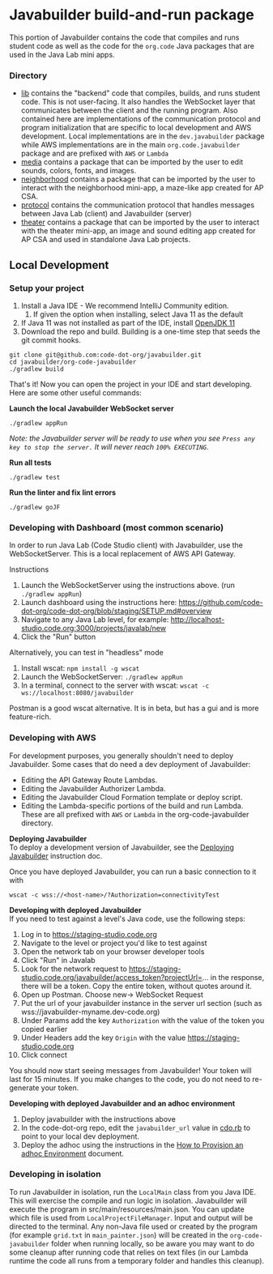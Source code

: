 # Javabuilder build-and-run package
This portion of Javabuilder contains the code that compiles and runs student code as well
as the code for the `org.code` Java packages that are used in the Java Lab mini apps.

### Directory
* [lib](https://github.com/code-dot-org/javabuilder/tree/main/org-code-javabuilder/lib)
  contains the "backend" code that compiles, builds, and runs student code. This is not
  user-facing. It also handles the WebSocket layer that communicates between the client
  and the running program. Also contained here are implementations of the communication
  protocol and program initialization that are specific to local development and AWS
  development. Local implementations are in the `dev.javabuilder` package while AWS
  implementations are in the main `org.code.javabuilder` package and are prefixed with
  `AWS` or `Lambda`
* [media](https://github.com/code-dot-org/javabuilder/tree/main/org-code-javabuilder/media)
  contains a package that can be imported by the user to edit sounds, colors, fonts, and
  images.
* [neighborhood](https://github.com/code-dot-org/javabuilder/tree/main/org-code-javabuilder/neighborhood)
  contains a package that can be imported by the user to interact with the neighborhood
  mini-app, a maze-like app created for AP CSA.
* [protocol](https://github.com/code-dot-org/javabuilder/tree/main/org-code-javabuilder/protocol)
  contains the communication protocol that handles messages between Java Lab (client) and
  Javabuilder (server)
* [theater](https://github.com/code-dot-org/javabuilder/tree/main/org-code-javabuilder/theater)
  contains a package that can be imported by the user to interact with the theater 
  mini-app, an image and sound editing app created for AP CSA and used in standalone Java
  Lab projects.

## Local Development
### Setup your project
1. Install a Java IDE - We recommend IntelliJ Community edition.
    1. If given the option when installing, select Java 11 as the default
1. If Java 11 was not installed as part of the IDE, install 
   [OpenJDK 11](https://jdk.java.net/java-se-ri/11)
1. Download the repo and build. Building is a one-time step that seeds the git commit
   hooks.
```
git clone git@github.com:code-dot-org/javabuilder.git
cd javabuilder/org-code-javabuilder
./gradlew build
```
That's it! Now you can open the project in your IDE and start developing. Here are some
other useful commands:

**Launch the local Javabuilder WebSocket server**
```
./gradlew appRun
```
*Note: the Javabuilder server will be ready to use when you see
`Press any key to stop the server.` It will never reach `100% EXECUTING`.*

**Run all tests**
```
./gradlew test
```

**Run the linter and fix lint errors**
```
./gradlew goJF
```

### Developing with Dashboard (most common scenario)
In order to run Java Lab (Code Studio client) with Javabuilder, use the WebSocketServer.
This is a local replacement of AWS API Gateway. 

Instructions
1. Launch the WebSocketServer using the instructions above. (run `./gradlew appRun`)
1. Launch dashboard using the instructions here: 
   https://github.com/code-dot-org/code-dot-org/blob/staging/SETUP.md#overview 
1. Navigate to any Java Lab level, for example: 
   http://localhost-studio.code.org:3000/projects/javalab/new
1. Click the "Run" button

Alternatively, you can test in "headless" mode
1. Install wscat: `npm install -g wscat`
1. Launch the WebSocketServer: `./gradlew appRun`
1. In a terminal, connect to the server with wscat: 
   `wscat -c ws://localhost:8080/javabuilder`

Postman is a good wscat alternative. It is in beta, but has a gui and is more
feature-rich.

### Developing with AWS
For development purposes, you generally shouldn't need to deploy Javabuilder. Some cases
that do need a dev deployment of Javabuilder:
* Editing the API Gateway Route Lambdas.
* Editing the Javabuilder Authorizer Lambda.
* Editing the Javabuilder Cloud Formation template or deploy script.
* Editing the Lambda-specific portions of the build and run Lambda. These are all
  prefixed with `AWS` or `Lambda` in the org-code-javabuilder directory.

**Deploying Javabuilder**  
To deploy a development version of Javabuilder, see the
[Deploying Javabuilder](https://docs.google.com/document/d/1mMQK6HhniLsz9lynzhUcm7Tcw_2WVLBxADe0WzqL6rM/edit#)
instruction doc.

Once you have deployed Javabuilder, you can run a basic connection to it with
```
wscat -c wss://<host-name>/?Authorization=connectivityTest
```
**Developing with deployed Javabuilder**  
If you need to test against a level's Java code, use the following steps:
1. Log in to https://staging-studio.code.org 
1. Navigate to the level or project you'd like to test against
1. Open the network tab on your browser developer tools
1. Click "Run" in Javalab
1. Look for the network request to 
   https://staging-studio.code.org/javabuilder/access_token?projectUrl=...
   in the response, there will be a token. Copy the entire token, without quotes around
   it.
1. Open up Postman. Choose new-> WebSocket Request 
1. Put the url of your javabuilder instance in the server url section (such as 
   wss://javabuilder-myname.dev-code.org)
1. Under Params add the key `Authorization` with the value of the token you copied earlier
1. Under Headers add the key `Origin` with the value https://staging-studio.code.org
1. Click connect

You should now start seeing messages from Javabuilder! Your token will last for 15
minutes. If you make changes to the code, you do not need to re-generate your token.

**Developing with deployed Javabuilder and an adhoc environment**  
1. Deploy javabuilder with the instructions above
1. In the code-dot-org repo, edit the `javabuilder_url` value in 
   [cdo.rb](https://github.com/code-dot-org/code-dot-org/blob/3219e5866689117e086d9891effe0fb39b9ae3f0/lib/cdo.rb#L131)
   to point to your local dev deployment.
1. Deploy the adhoc using the instructions in the 
   [How to Provision an adhoc Environment](https://docs.google.com/document/d/1nWeQEmEQF1B2l93JTQPyeRpLEFzCzY5NdgJ8kgprcDk/edit)
   document.

### Developing in isolation
To run Javabuilder in isolation, run the `LocalMain` class from you Java IDE. This will
exercise the compile and run logic in isolation. Javabuilder will execute the program in
src/main/resources/main.json. You can update which file is used from 
`LocalProjectFileManager`. Input and output will be directed to the terminal. Any 
non-Java file used or created by the program (for example `grid.txt` in 
`main_painter.json`) will be created in the `org-code-javabuilder` folder when running
locally, so be aware you may want to do some cleanup after running code that relies on
text files (in our Lambda runtime the code all runs from a temporary folder and handles
this cleanup).
